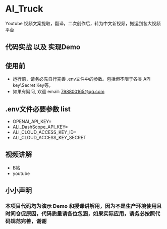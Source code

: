 # AI_Truck
Youtube 视频文案提取，翻译，二次创作后，转为中文新视频，搬运到各大视频平台
 
## 代码实战 以及 实现Demo 


## 使用前
* 运行前，请务必先自行完善 .env文件中的参数。包括但不限于各类 API key\Secret Key等。
* 如果有疑问, 欢迎 email: 798800165@qq.com

## .env文件必要参数 list
* OPENAI_API_KEY=
* ALI_DashScope_API_KEY=
* ALI_CLOUD_ACCESS_KEY_ID=
* ALI_CLOUD_ACCESS_KEY_SECRET
  
## 视频讲解
* B站       
* youtube   

## 小小声明

### 本项目代码均为演示 Demo 和授课讲解用，因为不是生产环境使用且时间仓促原因，代码质量请各位包涵，如果实际应用，请务必按照代码规范完善，谢谢
